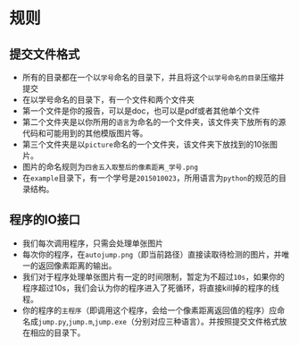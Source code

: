 # 规则
## 提交文件格式
- 所有的目录都在一个以`学号`命名的目录下，并且将这个`以学号命名的目录`压缩并提交
- 在以学号命名的目录下，有一个文件和两个文件夹
- 第一个文件是你的报告，可以是doc，也可以是pdf或者其他单个文件
- 第二个文件夹是以你所用的`语言`为命名的一个文件夹，该文件夹下放所有的源代码和可能用到的其他模版图片等。
- 第三个文件夹是以`picture`命名的一个文件夹，该文件夹下放找到的10张图片。
- 图片的命名规则为`四舍五入取整后的像素距离_学号.png`
- 在`example`目录下，有一个学号是`2015010023`，所用语言为`python`的规范的目录结构。

##	程序的IO接口
-	我们每次调用程序，只需会处理单张图片
- 每次你的程序，在`autojump.png`（即当前路径）直接读取待检测的图片，并唯一的返回像素距离的输出。
- 我们对于程序处理单张图片有一定的时间限制，暂定为不超过`10s`，如果你的程序超过10s，我们会认为你的程序进入了死循环，将直接kill掉的程序的线程。
- 你的程序的`主程序`（即调用这个程序，会给一个像素距离返回值的程序）应命名成`jump.py`,`jump.m`,`jump.exe`（分别对应三种语言）。并按照提交文件格式放在相应的目录下。